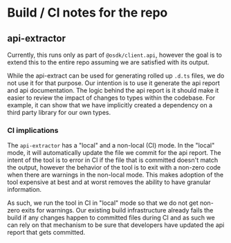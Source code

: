 # Build / CI notes for the repo

## api-extractor

Currently, this runs only as part of `@osdk/client.api`, however the goal is to extend this to the entire repo assuming we are satisfied with its output.

While the api-extract can be used for generating rolled up `.d.ts` files, we do not use it for that purpose. Our intention is to use it generate the api report and api documentation. The logic behind the api report is it should make it easier to review the impact of changes to types within the codebase. For example, it can show that we have implicitly created a dependency on a third party library for our own types.

### CI implications

The `api-extractor` has a "local" and a non-local (CI) mode. In the "local" mode, it will automatically update the file we commit for the api report. The intent of the tool is to error in CI if the file that is committed doesn't match the output, however the behavior of the tool is to exit with a non-zero code when there are warnings in the non-local mode. This makes adoption of the tool expensive at best and at worst removes the ability to have granular information.

As such, we run the tool in CI in "local" mode so that we do not get non-zero exits for warnings. Our existing build infrastructure already fails the build if any changes happen to committed files during CI and as such we can rely on that mechanism to be sure that developers have updated the api report that gets committed.

